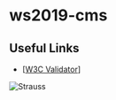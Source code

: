 # ws2019-cms

## Useful Links
* [[W3C Validator](https://validator.w3.org/#validate_by_upload)]

![Strauss](http://www.strauss-advisor.de/wp-content/uploads/2014/11/strauss-vogel.png)
